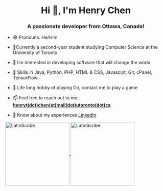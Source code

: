 <h1 align="center">Hi 👋, I'm Henry Chen</h1>

<h3 align="center">A passionate developer from Ottawa, Canada!</h3>

- 😄 Pronouns: He/Him
  
- 🌱Currently a second-year student studying Computer Science at the University of Toronto
  
- 👀 I’m interested in developing software that will change the world

- 🔧 Skills in Java, Python, PHP, HTML & CSS, Javascipt, Git, cPanel, TensorFlow
  
- 🎲 Life long hobby of playing Go, contact me to play a game

- 📫 Feel free to reach out to me: [**henryt(dot)chen(at)mail(dot)utoronto(dot)ca**](mailto://henryt.chen@mail.utoronto.ca)

- 📄 Know about my experiences [LinkedIn](https://www.linkedin.com/in/henry-tj-chen/)


<a href="https://personal-github-readme-stats-seven.vercel.app/api?username=LatinScribe&theme=tokyonight&show_icons=true&locale=en">
  <img height=200 align="center" src="https://personal-github-readme-stats-seven.vercel.app/api?username=LatinScribe&theme=tokyonight&show_icons=true&locale=en" alt="LatinScribe" />
</a>
<a href="https://personal-github-readme-stats-seven.vercel.app/api/top-langs?username=LatinScribe&layout=compact&langs_count=8&theme=tokyonight&card_width=200">
  <img height=200 align="center" src="https://personal-github-readme-stats-seven.vercel.app/api/top-langs?username=LatinScribe&layout=compact&langs_count=8&theme=tokyonight&card_width=200" alt="LatinScribe"/>
</a>

<!---
LatinScribe/LatinScribe is a ✨ special ✨ repository because its `README.md` (this file) appears on your GitHub profile.
You can click the Preview link to take a look at your changes.
--->
